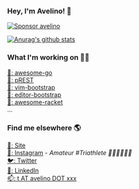 ### Hey, I'm Avelino! 👋

[![Sponsor avelino](https://user-images.githubusercontent.com/4967343/89290185-5e893700-d650-11ea-8942-4579b2c96c2c.png)](https://github.com/sponsors/avelino)

[![Anurag's github stats](https://github-readme-stats.vercel.app/api?username=avelino)](https://github.com/avelino)

### What I'm working on 👨‍💻

[🐨: awesome-go](https://awesome-go.com/) <br>
[🐘: pREST](https://github.com/prest) <br>
[📝: vim-bootstrap](https://vim-bootstrap.com) <br>
[📝: editor-bootstrap](https://github.com/editor-bootstrap) <br>
[🏸: awesome-racket](https://github.com/avelino/awesome-racket) <br>
...

### Find me elsewhere 🌎

[🚀: Site](https://avelino.run) <br>
[📸: Instagram](https://instagram.com/avelinorun) - _Amateur #Triathlete 🏊‍♂️🚴‍♂️🏃‍♂️_ <br>
[🐦: Twitter](https://twitter.com/avelinorun) <br>
[💼: LinkedIn](https://www.linkedin.com/in/avelinorun) <br>
[📫: t AT avelino DOT xxx](mailto:t@avelino.xxx)
